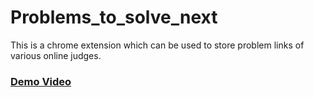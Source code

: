 # Problems_to_solve_next
This is a chrome extension which can be used to store problem links of various online judges.
<h3><a href="https://www.youtube.com/watch?v=RRrmU6pU-1Q" target="blank">Demo Video</a></h3>
